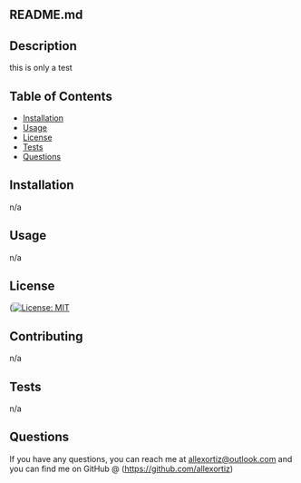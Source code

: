 
  ## README.md
  
  ## Description
  this is only a test

  ## Table of Contents
  - [Installation](#installation)
  - [Usage](#usage)
  - [License](#license)
  - [Tests](#tests)
  - [Questions](#questions)

  ## Installation
n/a

  ## Usage
n/a

  ## License
([![License: MIT](https://img.shields.io/badge/${license}-yellow.svg)](https://opensource.org/licenses/MIT)

## Contributing
n/a

## Tests
n/a

## Questions
If you have any questions, you can reach me at allexortiz@outlook.com and you can find me on GitHub @ (https://github.com/allexortiz)
